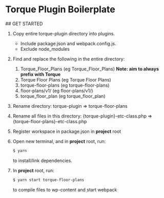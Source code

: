 # Torque Plugin Boilerplate

## GET STARTED

1.  Copy entire torque-plugin directory into plugins.

    - Include package.json and webpack.config.js.
    - Exclude node_modules

2.  Find and replace the following in the entire directory:

    1.  Torque_Floor_Plans (eg Torque_Floor_Plans) **Note: aim to always prefix with Torque**
    2.  Torque Floor Plans (eg Torque Floor Plans)
    3.  torque-floor-plans (eg torque-floor-plans)
    4.  floor-plans/v1/ (eg floor-plans/v1/)
    5.  torque_floor_plan (eg torque_floor_plan)

3.  Rename directory: torque-plugin => torque-floor-plans

4.  Rename all files in this directory: {torque-plugin}-etc-class.php => {torque-floor-plans}-etc-class.php

5.  Register workspace in package.json in **project** root

6.  Open new terminal, and in **project** root, run:

    ```sh
    $ yarn
    ```

    to install/link dependencies.

7.  In **project** root, run:

    ```sh
    $ yarn start torque-floor-plans
    ```

    to compile files to wp-content and start webpack
